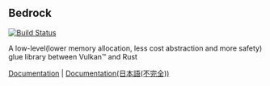 Bedrock
---

[![Build Status](https://travis-ci.org/Pctg-x8/bedrock.svg?branch=master)](https://travis-ci.org/Pctg-x8/bedrock)

A low-level(lower memory allocation, less cost abstraction and more safety) glue library between Vulkan&trade; and Rust

[Documentation](https://docs-541f3.firebaseapp.com/bedrock/) |
[Documentation(日本語(不完全))](https://docs-541f3.firebaseapp.com/ja/bedrock/)
